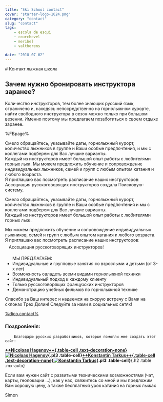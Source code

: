 ```yaml
---
title: "Ski School contact"
cover: "starter-logo-1024.png"
category: "contact"
slug: "contact"
tags:
    - escola de esqui
    - courchevel
    - meribel
    - valthorens

date: "2018-07-02"
---
```


# Контакт лыжная школа

## Зачем нужно бронировать инструктора заранее?

Количество инструкторов, тем более знающих русский язык, ограничено и, находясь непосредственно на горнолыжном курорте,  
найти свободного инструктора в сезон можно только при большом везении. Именно поэтому мы предлагаем позаботиться о своем отдыхе заранее.  

%FBpage%

Смело обращайтесь, указывайте даты, горнолыжный курорт, количество лыжников в группе и Ваши особые предпочтения, и мы с коллегами подберем для Вас лучшие варианты.  
Каждый из инструкторов имеет большой опыт работы с любителями горных лыж. Мы можем предложить обучение и сопровождение индивидуальных лыжников, семей и групп с любым опытом катания и любого возраста.  
Я приглашаю вас посмотреть расписание наших инструкторов: Ассоциация русскоговорящих инструкторов создала Поисковую-систему.   

Смело обращайтесь, указывайте даты, горнолыжный курорт, количество лыжников в группе и Ваши особые предпочтения и мы с коллегами подберем для Вас лучшие варианты.  
Каждый из инструкторов имеет большой опыт работы с любителями горных лыж.  

Мы можем предложить обучение и сопровождение индивидуальных лыжников, семей и групп с любым опытом катания и любого возраста.  
Я приглашаю вас посмотреть расписание наших инструкторов:   
<span style='display:inline-block;vertical-align:middle;padding:6px 12px'> Ассоциация русскоговорящих инструкторов!   </span>

<ul>МЫ ПРЕДЛАГАЕМ: 
<li>Индивидуальные и групповые занятия со взрослыми и детьми (от 3-х лет) </li>
<li>Возможность овладеть всеми видами горнолыжной техники </li>
<li>Индивидуальный подход к каждому клиенту </li>
<li>Только русскоговорящих французских инструкторов </li>
<li>Демонстрацию учебных фильмов по горнолыжной технике </li>
</ul> 

Спасибо за Ваш интерес и надеемся на скорую встречу с Вами на склонах Трех Долин!
Следуйте за нами в социальных сетях!

<a href="%mail%?subject=request_skiscool" class="mail">%dico.contact%</a>
 

### Поздровіенія:
            
        Благодарю русских разработчиков, которые помогли мне создать этот сайт:
        
 **[++Nicoloas Hagenov++{.table-cell .text-decoration-none}![Nicoloas Hagenov](http://graph.facebook.com/100010587453193/picture?type=large)](https://www.facebook.com/profile.php?id=100010587453193&fref=ts){.pl3 .table-cell}[++Konstantin Tarkus++{.table-cell .text-decoration-none}![Konstantin Tarkus](https://pbs.twimg.com/profile_images/916383839609675777/N2nNNxx3_400x400.jpg)](https://twitter.com/koistya?lang=fr){.pl3 .table-cell}**{.h2 .table .mx-auto}
 
Если вам нужен сайт с развитыми техническими возможностями (чат, карты, геолокации ...), как у нас, свяжитесь со мной и 
мы предложим Вам хорошую цену, а также бесплатный урок катания на горных лыжах **<i class="fa fa-smile-o"> </i>**  

Simon  
